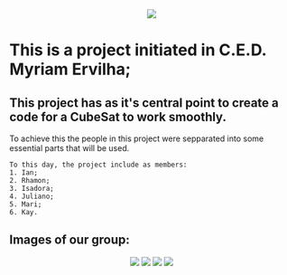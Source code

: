<div align="center">
  <a title="CubeSat">
    <img src="https://github.com/r0bertinho/CubeSat_M.E._project/assets/112725039/4e6ac72f-6744-4d60-964a-695ac17ec310"/>
  </a>
</div>

# 

# This is a project initiated in C.E.D. Myriam Ervilha;
## This project has as it's central point to create a code for a CubeSat to work smoothly.

To achieve this the people in this project were sepparated into some essential parts that will be used.
```
To this day, the project include as members:
1. Ian;
2. Rhamon;
3. Isadora;
4. Juliano;
5. Mari;
6. Kay.
```

## Images of our group:

<div align="center">
  <a title="CubeSat">
    <img src="https://github.com/r0bertinho/CubeSat_M.E._project/assets/112725039/d7605677-341e-4f93-a356-f6f5d66c099c"/>
    <img src="https://github.com/r0bertinho/CubeSat_M.E._project/assets/112725039/56277edb-7c92-41b1-938f-4c90e79da68c"/>
    <img src="https://github.com/r0bertinho/CubeSat_M.E._project/assets/112725039/d6237246-4d5c-4005-9bb4-3f69e8a20cfa"/>
    <img src="https://github.com/r0bertinho/CubeSat_M.E._project/assets/112725039/3c75b562-6ac3-458e-84fd-32c74ecffde6"/>
  </a>
</div>

# 
